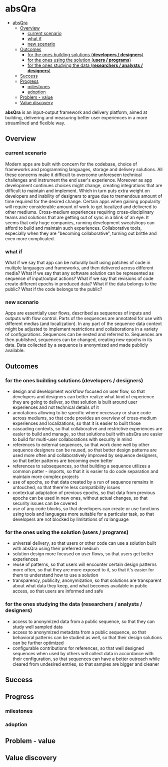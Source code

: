 # absQra

- [absQra](#absqra)
  - [Overview](#overview)
    - [current scenario](#current-scenario)
    - [what if](#what-if)
    - [new scenario](#new-scenario)
  - [Outcomes](#outcomes)
    - [for the ones building solutions (__developers / designers__)](#for-the-ones-building-solutions-developers--designers)
    - [for the ones using the solution (__users / programs__)](#for-the-ones-using-the-solution-users--programs)
    - [for the ones studying the data (__researchers / analysts / designers__)](#for-the-ones-studying-the-data-researchers--analysts--designers)
  - [Success](#success)
  - [Progress](#progress)
    - [milestones](#milestones)
    - [adoption](#adoption)
  - [Problem - value](#problem---value)
  - [Value discovery](#value-discovery)

__absQra__ is an input-output framework and delivery platform, aimed at building, delivering and measuring better user experiences in a more streamlined and flexible way.

## Overview

### current scenario

Modern apps are built with concern for the codebase, choice of frameworks and programming languages, storage and delivery solutions. All these concerns make it difficult to overcome unforeseen technical challenges and instrument the end user's experience. Moreover as app development continues choices might change, creating integrations that are difficult to maintain and implement. Which in turn puts extra weight on developers and inability of designers to argue due to tremendous amount of time required for the desired change. Certain apps when gaining popularity will require considerable amount of work to get localized and delivered to other mediums. Cross-medium experiences requiring cross-disciplinary teams and solutions that are getting out of sync in a blink of an eye. It seems that only huge companies, running development sweatshops can afford to build and maintain such experiences. Collaborative tools, especially when they are "becoming collaborative", turning out brittle and even more complicated.

### what if

What if we say that app can be naturally built using patches of code in multiple languages and frameworks, and then delivered across different media? What if we say that any software solution can be represented as sequence of input/output actions? What if we say that revisions of code create different epochs in produced data? What if the data belongs to the public? What if the code belongs to the public?

### new scenario

Apps are essentially user flows, described as sequences of inputs and outputs with flow control. Parts of the sequences are annotated for use with different medias (and localization). In any part of the sequence data context might be adjusted to implement restrictions and collaborations in a variety of configurations. Sequences can be nested and referred to. Sequences are then published, sequences can be changed, creating new epochs in its data. Data collected by a sequence is anonymized and made publicly available.

## Outcomes

### for the ones building solutions (__developers / designers__)

- design and development workflow focused on user flow, so that developers and designers can better realize what kind of experience they are going to deliver, so that solution is built around user experiences and not technical details of it
- annotations allowing to be specific where necessary or share code across mediums, so that code provides an overview of cross-medium experiences and localizations, so that it is easier to built those
- cascading contexts, so that collaborative and restrictive experiences are easier to build and manage, so that solutions built with absQra are easier to build for multi-user collaborations with security in mind
- references to external sequences, so that work done well by other sequence designers can be reused, so that better design patterns are used more often and collaboratively improved by sequence designers, so that better patterns are becoming even better
- references to subsequences, so that building a sequence utilizes a common patter - imports, so that it is easier to do code separation and maintain more complex projects
- use of epochs, so that data created by a run of sequence remains in untouched, so that there're less compatibility issues
- contextual adaptation of previous epochs, so that data from previous epochs can be used in new ones, without actual changes, so that security issues can be covered
- use of any code blocks, so that developers can create or use functions using tools and languages more suitable for a particular task, so that developers are not blocked by limitations of _ra_ language

### for the ones using the solution (__users / programs__)

- universal delivery, so that users or other code can use a solution built with absQra using their preferred medium
- solution design more focused on user flows, so that users get better experiences
- reuse of patterns, so that users will encounter certain design patterns more often, so that they are more exposed to it, so that it's easier for them to understand how to use a solution
- transparency, publicity, anonymization, so that solutions are transparent about what data they keep, and what becomes available in public access, so that users are informed and safe

### for the ones studying the data (__researchers / analysts / designers__)

- access to anonymized data from a public sequence, so that they can study well sampled data
- access to anonymized metadata from a public sequence, so that behavioral patterns can be studied as well, so that their design solutions can be further optimized
- configurable contributions for references, so that well designed sequences when used by others will collect data in accordance with their configuration, so that sequences can have a better outreach while cleared from undesired entries, so that samples are bigger and cleaner

## Success

## Progress

### milestones

### adoption

## Problem - value

## Value discovery
